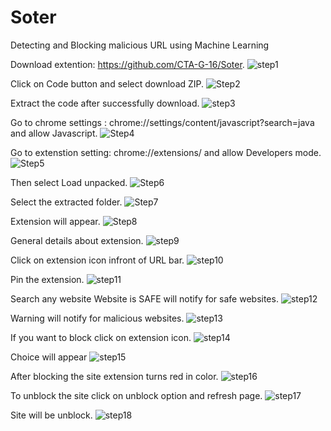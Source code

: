 # Soter
Detecting and Blocking malicious URL using Machine Learning

Download extention: https://github.com/CTA-G-16/Soter.
![step1](https://user-images.githubusercontent.com/61678470/117578627-dff48500-b10c-11eb-9645-79d31e1c2741.png)

Click on Code button and select download ZIP.
![Step2](https://user-images.githubusercontent.com/61678470/117578628-e1be4880-b10c-11eb-86eb-9f3f6345d91e.png)

Extract the code after successfully  download.
![step3](https://user-images.githubusercontent.com/61678470/117578630-e2ef7580-b10c-11eb-9a86-af7448f4b7c3.png)

Go to chrome settings :  chrome://settings/content/javascript?search=java
 and allow Javascript.
![Step4](https://user-images.githubusercontent.com/61678470/117578635-e551cf80-b10c-11eb-861c-3089a834ec75.png)

Go to extenstion setting:  chrome://extensions/
and allow Developers mode.
![Step5](https://user-images.githubusercontent.com/61678470/117578636-e5ea6600-b10c-11eb-8450-307240acbfb8.png)

Then select Load unpacked.
![Step6](https://user-images.githubusercontent.com/61678470/117578637-e682fc80-b10c-11eb-812d-0b0d81cc9a30.png)

Select the extracted folder.
![Step7](https://user-images.githubusercontent.com/61678470/117578639-e71b9300-b10c-11eb-9867-66bfc5f392c6.png)

Extension will appear.
![Step8](https://user-images.githubusercontent.com/61678470/117578640-e7b42980-b10c-11eb-8bfd-bbb0e86690cf.png)

General details about extension.
![step9](https://user-images.githubusercontent.com/61678470/117578643-e84cc000-b10c-11eb-931a-8591a9bb03f7.png)

Click on extension icon infront of  URL bar.
![step10](https://user-images.githubusercontent.com/61678470/117578644-e8e55680-b10c-11eb-8f85-b71dc73cf6a3.png)


Pin the extension.
![step11](https://user-images.githubusercontent.com/61678470/117578645-e97ded00-b10c-11eb-8e49-7348e9166849.png)

Search any website
Website is SAFE will notify for safe websites.
![step12](https://user-images.githubusercontent.com/61678470/117578646-ea168380-b10c-11eb-937d-ce2d07841dce.png)

Warning will notify for malicious websites.
![step13](https://user-images.githubusercontent.com/61678470/117578651-f0a4fb00-b10c-11eb-8614-1d04703c01c0.png)

If you want to block click on extension icon.
![step14](https://user-images.githubusercontent.com/61678470/117578655-f26ebe80-b10c-11eb-80fc-9befa4d61971.png)

Choice will appear
![step15](https://user-images.githubusercontent.com/61678470/117578657-f4d11880-b10c-11eb-8cec-eb4a3fe640f9.png)

After blocking the site extension turns red in color.
![step16](https://user-images.githubusercontent.com/61678470/117578658-f7337280-b10c-11eb-8b1e-82b3b03525ed.png)

To unblock the site click on unblock option and refresh page.
![step17](https://user-images.githubusercontent.com/61678470/117578659-f8649f80-b10c-11eb-8527-f6c84d115f4f.png)

Site will be unblock.
![step18](https://user-images.githubusercontent.com/61678470/117578660-f995cc80-b10c-11eb-8116-4a926afab00d.png)
